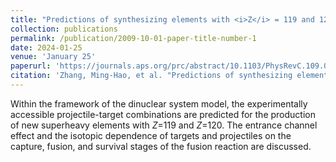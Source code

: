 ```yaml
---
title: "Predictions of synthesizing elements with <i>Z</i> = 119 and 120 in fusion reactions"
collection: publications
permalink: /publication/2009-10-01-paper-title-number-1
date: 2024-01-25
venue: 'January 25'
paperurl: 'https://journals.aps.org/prc/abstract/10.1103/PhysRevC.109.014622'
citation: 'Zhang, Ming-Hao, et al. "Predictions of synthesizing elements with <i>Z</i>= 119 and 120 in fusion reactions." Physical Review C 109.1 (2024): 014622.'
---
```


Within the framework of the dinuclear system model, the experimentally accessible projectile-target combinations are predicted for the production of new superheavy elements with <i>Z</i>=119 and <i>Z</i>=120. The entrance channel effect and the isotopic dependence of targets and projectiles on the capture, fusion, and survival stages of the fusion reaction are discussed.
